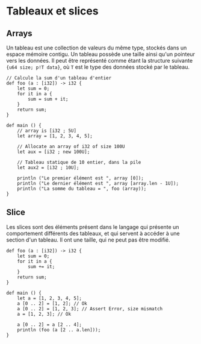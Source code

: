 # Tableaux et slices

## Arrays

Un tableau est une collection de valeurs du même type, stockés dans un espace mémoire contigu. Un tableau possède une taille ainsi qu'un pointeur vers les données. Il peut être représenté comme étant la structure suivante `{u64 size; p!T data}`, où `T` est le type des données stocké par le tableau.

```text
// Calcule la sum d'un tableau d'entier
def foo (a : [i32]) -> i32 {
    let sum = 0;
    for it in a {
        sum = sum + it;
    }
    return sum;
}

def main () {
    // array is [i32 ; 5U]
    let array = [1, 2, 3, 4, 5];

    // Allocate an array of i32 of size 100U
    let aux = [i32 ; new 100U]; 

    // Tableau statique de 10 entier, dans la pile
    let aux2 = [i32 ; 10U];

    println ("Le premier élément est ", array [0]);
    println ("Le dernier élément est ", array [array.len - 1U]);
    println ("La somme du tableau = ", foo (array));
}
```

## Slice

Les slices sont des éléments présent dans le langage qui présente un comportement différents des tableaux, et qui servent à accéder à une section d'un tableau. Il ont une taille, qui ne peut pas être modifié.

```text
def foo (a : [i32]) -> i32 {
    let sum = 0;
    for it in a {
        sum += it;
    }
    return sum;
}

def main () {
    let a = [1, 2, 3, 4, 5];
    a [0 .. 2] = [1, 2]; // Ok
    a [0 .. 2] = [1, 2, 3]; // Assert Error, size mismatch
    a = [1, 2, 3]; // Ok

    a [0 .. 2] = a [2 .. 4];
    println (foo (a [2 .. a.len]));    
}
```

